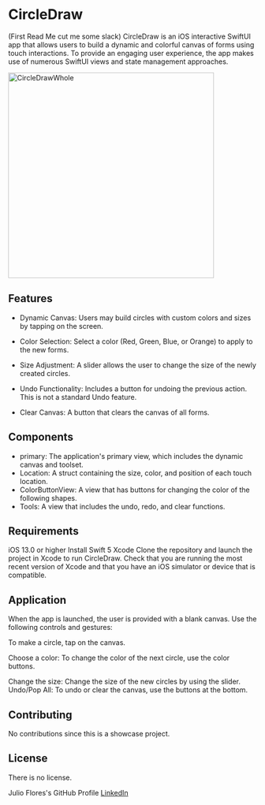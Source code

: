 # CircleDraw

(First Read Me cut me some slack)
CircleDraw is an iOS interactive SwiftUI app that allows users to build a dynamic and colorful canvas of forms using touch interactions. To provide an engaging user experience, the app makes use of numerous SwiftUI views and state management approaches.

<img width="417" alt="CircleDrawWhole" src="https://github.com/LinkdJulioFlores/SwiftUI_CircleDraw/assets/64749260/31e2e3e0-eafe-4389-9f15-c6666a5b8781">

## Features
* Dynamic Canvas: Users may build circles with custom colors and sizes by tapping on the screen.

* Color Selection: Select a color (Red, Green, Blue, or Orange) to apply to the new forms.

* Size Adjustment: A slider allows the user to change the size of the newly created circles.

* Undo Functionality: Includes a button for undoing the previous action. This is not a standard Undo feature.

* Clear Canvas: A button that clears the canvas of all forms.

## Components
* primary: The application's primary view, which includes the dynamic canvas and toolset.
* Location: A struct containing the size, color, and position of each touch location.
* ColorButtonView: A view that has buttons for changing the color of the following shapes.
* Tools: A view that includes the undo, redo, and clear functions.

## Requirements
iOS 13.0 or higher
Install Swift 5 Xcode
Clone the repository and launch the project in Xcode to run CircleDraw. Check that you are running the most recent version of Xcode and that you have an iOS simulator or device that is compatible.

## Application
When the app is launched, the user is provided with a blank canvas. Use the following controls and gestures:

To make a circle, tap on the canvas.

Choose a color: To change the color of the next circle, use the color buttons.

Change the size: Change the size of the new circles by using the slider.
Undo/Pop All: To undo or clear the canvas, use the buttons at the bottom. 

## Contributing
No contributions since this is a showcase project.

## License
There is no license.

Julio Flores's GitHub Profile
[LinkedIn](https://www.linkedin.com/in/julio-flores-9a623a229/)
